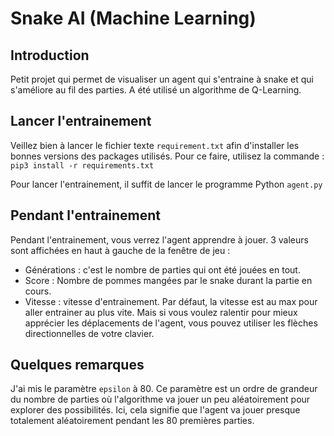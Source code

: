# Snake AI (Machine Learning)


## Introduction

Petit projet qui permet de visualiser un agent qui s'entraine à snake et qui s'améliore au fil des parties. A été utilisé un algorithme de Q-Learning.

## Lancer l'entrainement

Veillez bien à lancer le fichier texte `requirement.txt` afin d'installer les bonnes versions des packages utilisés. Pour ce faire, utilisez la commande :
```pip3 install -r requirements.txt```

Pour lancer l'entrainement, il suffit de lancer le programme Python `agent.py`

## Pendant l'entrainement

Pendant l'entrainement, vous verrez l'agent apprendre à jouer. 3 valeurs sont affichées en haut à gauche de la fenêtre de jeu :
* Générations : c'est le nombre de parties qui ont été jouées en tout.
* Score : Nombre de pommes mangées par le snake durant la partie en cours.
* Vitesse : vitesse d'entrainement. Par défaut, la vitesse est au max pour aller entrainer au plus vite. Mais si vous voulez ralentir pour mieux apprécier les déplacements de l'agent, vous pouvez utiliser les flèches directionnelles de votre clavier.


## Quelques remarques

J'ai mis le paramètre `epsilon` à 80. Ce paramètre est un ordre de grandeur du nombre de parties où l'algorithme va jouer un peu aléatoirement pour explorer des possibilités. Ici, cela signifie que l'agent va jouer presque totalement aléatoirement pendant les 80 premières parties.
